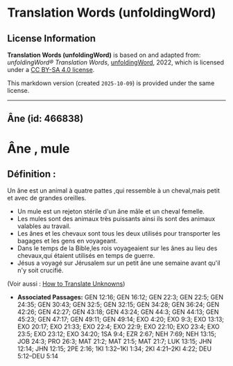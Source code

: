 # Translation Words (unfoldingWord)

## License Information

**Translation Words (unfoldingWord)** is based on and adapted from: _unfoldingWord® Translation Words_, [unfoldingWord](https://unfoldingword.org/utw), 2022, which is licensed under a [CC BY-SA 4.0 license](https://creativecommons.org/licenses/by-sa/4.0/legalcode.en).

This markdown version (created `2025-10-09`) is provided under the same license.



--------------------------------

## Âne (id: 466838)

Âne , mule
==========

Définition :
------------

Un âne est un animal à quatre pattes ,qui ressemble à un cheval,mais petit et avec de grandes oreilles.

* Un mule est un rejeton stérile d'un âne mâle et un cheval femelle.
* Les mules sont des animaux très puissants ainsi ils sont des animaux valables au travail.
* Les ânes et les chevaux sont tous les deux utilisés pour transporter les bagages et les gens en voyageant.
* Dans le temps de la Bible,les rois voyageaient sur les ânes au lieu des chevaux,qui étaient utilisés en temps de guerre.
* Jésus a voyagé sur Jérusalem sur un petit âne une semaine avant qu'il n'y soit crucifié.

(Voir aussi : [How to Translate Unknowns](rc://en/ta/man/translate/translate-unknown))

* **Associated Passages:** GEN 12:16; GEN 16:12; GEN 22:3; GEN 22:5; GEN 24:35; GEN 30:43; GEN 32:5; GEN 32:15; GEN 34:28; GEN 36:24; GEN 42:26; GEN 42:27; GEN 43:18; GEN 43:24; GEN 44:3; GEN 44:13; GEN 45:23; GEN 47:17; GEN 49:11; GEN 49:14; EXO 4:20; EXO 9:3; EXO 13:13; EXO 20:17; EXO 21:33; EXO 22:4; EXO 22:9; EXO 22:10; EXO 23:4; EXO 23:5; EXO 23:12; EXO 34:20; 1SA 9:4; EZR 2:67; NEH 7:69; NEH 13:15; JOB 24:3; PRO 26:3; MAT 21:2; MAT 21:5; MAT 21:7; LUK 13:15; JHN 12:14; JHN 12:15; 2PE 2:16; 1KI 1:32–1KI 1:34; 2KI 4:21–2KI 4:22; DEU 5:12–DEU 5:14

